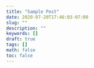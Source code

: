 ```yaml
---
title: "Sample Post"
date: 2020-07-20T17:46:03-07:00
slug: ""
description: ""
keywords: []
draft: true
tags: []
math: false
toc: false
---
```

